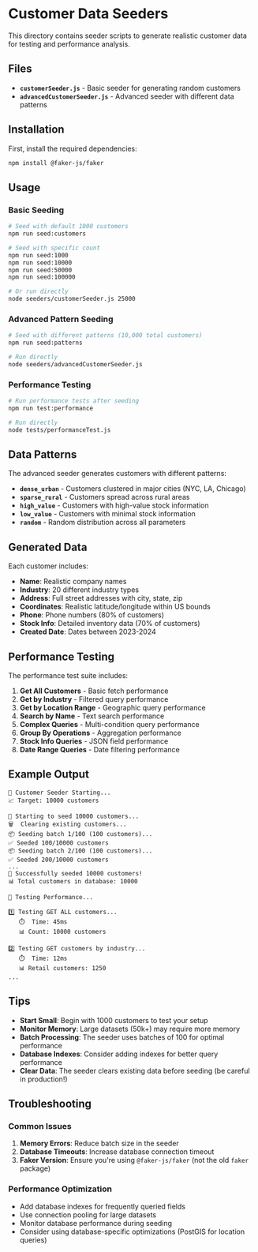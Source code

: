 # Customer Data Seeders

This directory contains seeder scripts to generate realistic customer data for testing and performance analysis.

## Files

- **`customerSeeder.js`** - Basic seeder for generating random customers
- **`advancedCustomerSeeder.js`** - Advanced seeder with different data patterns

## Installation

First, install the required dependencies:

```bash
npm install @faker-js/faker
```

## Usage

### Basic Seeding

```bash
# Seed with default 1000 customers
npm run seed:customers

# Seed with specific count
npm run seed:1000
npm run seed:10000
npm run seed:50000
npm run seed:100000

# Or run directly
node seeders/customerSeeder.js 25000
```

### Advanced Pattern Seeding

```bash
# Seed with different patterns (10,000 total customers)
npm run seed:patterns

# Run directly
node seeders/advancedCustomerSeeder.js
```

### Performance Testing

```bash
# Run performance tests after seeding
npm run test:performance

# Run directly
node tests/performanceTest.js
```

## Data Patterns

The advanced seeder generates customers with different patterns:

- **`dense_urban`** - Customers clustered in major cities (NYC, LA, Chicago)
- **`sparse_rural`** - Customers spread across rural areas
- **`high_value`** - Customers with high-value stock information
- **`low_value`** - Customers with minimal stock information
- **`random`** - Random distribution across all parameters

## Generated Data

Each customer includes:

- **Name**: Realistic company names
- **Industry**: 20 different industry types
- **Address**: Full street addresses with city, state, zip
- **Coordinates**: Realistic latitude/longitude within US bounds
- **Phone**: Phone numbers (80% of customers)
- **Stock Info**: Detailed inventory data (70% of customers)
- **Created Date**: Dates between 2023-2024

## Performance Testing

The performance test suite includes:

1. **Get All Customers** - Basic fetch performance
2. **Get by Industry** - Filtered query performance
3. **Get by Location Range** - Geographic query performance
4. **Search by Name** - Text search performance
5. **Complex Queries** - Multi-condition query performance
6. **Group By Operations** - Aggregation performance
7. **Stock Info Queries** - JSON field performance
8. **Date Range Queries** - Date filtering performance

## Example Output

```
🌱 Customer Seeder Starting...
📈 Target: 10000 customers

🚀 Starting to seed 10000 customers...
🗑️  Clearing existing customers...
📦 Seeding batch 1/100 (100 customers)...
✅ Seeded 100/10000 customers
📦 Seeding batch 2/100 (100 customers)...
✅ Seeded 200/10000 customers
...
🎉 Successfully seeded 10000 customers!
📊 Total customers in database: 10000

🧪 Testing Performance...

1️⃣ Testing GET ALL customers...
   ⏱️  Time: 45ms
   📊 Count: 10000 customers

2️⃣ Testing GET customers by industry...
   ⏱️  Time: 12ms
   📊 Retail customers: 1250
...
```

## Tips

- **Start Small**: Begin with 1000 customers to test your setup
- **Monitor Memory**: Large datasets (50k+) may require more memory
- **Batch Processing**: The seeder uses batches of 100 for optimal performance
- **Database Indexes**: Consider adding indexes for better query performance
- **Clear Data**: The seeder clears existing data before seeding (be careful in production!)

## Troubleshooting

### Common Issues

1. **Memory Errors**: Reduce batch size in the seeder
2. **Database Timeouts**: Increase database connection timeout
3. **Faker Version**: Ensure you're using `@faker-js/faker` (not the old `faker` package)

### Performance Optimization

- Add database indexes for frequently queried fields
- Use connection pooling for large datasets
- Monitor database performance during seeding
- Consider using database-specific optimizations (PostGIS for location queries)
